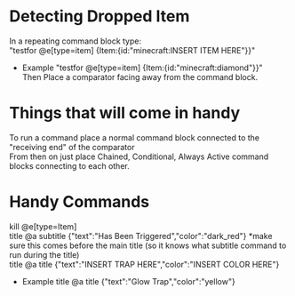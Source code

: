 # Detecting Dropped Item
In a repeating command block type:  
"testfor @e[type=item] {Item:{id:"minecraft:INSERT ITEM HERE"}}"  
* Example "testfor @e[type=item] {Item:{id:"minecraft:diamond"}}"  
Then Place a comparator facing away from the command block. 
# Things that will come in handy  
To run a command place a normal command block connected to the "receiving end" of the comparator  
From then on just place Chained, Conditional, Always Active command blocks connecting to each other.  
# Handy Commands 
kill @e[type=Item]  
title @a subtitle {"text":"Has Been Triggered","color":"dark_red"} *make sure this comes before the main title (so it knows what subtitle command to run during the title)  
title @a title {"text":"INSERT TRAP HERE","color":"INSERT COLOR HERE"}   
* Example title @a title {"text":"Glow Trap","color":"yellow"}   

